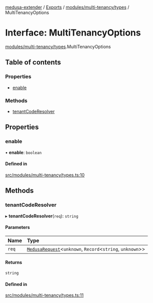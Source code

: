 [medusa-extender](../README.md) / [Exports](../modules.md) / [modules/multi-tenancy/types](../modules/modules_multi_tenancy_types.md) / MultiTenancyOptions

# Interface: MultiTenancyOptions

[modules/multi-tenancy/types](../modules/modules_multi_tenancy_types.md).MultiTenancyOptions

## Table of contents

### Properties

- [enable](modules_multi_tenancy_types.MultiTenancyOptions.md#enable)

### Methods

- [tenantCodeResolver](modules_multi_tenancy_types.MultiTenancyOptions.md#tenantcoderesolver)

## Properties

### enable

• **enable**: `boolean`

#### Defined in

[src/modules/multi-tenancy/types.ts:10](https://github.com/adrien2p/medusa-extender/blob/9d393f9/src/modules/multi-tenancy/types.ts#L10)

## Methods

### tenantCodeResolver

▸ **tenantCodeResolver**(`req`): `string`

#### Parameters

| Name | Type |
| :------ | :------ |
| `req` | [`MedusaRequest`](../modules/core_types.md#medusarequest)<`unknown`, `Record`<`string`, `unknown`\>\> |

#### Returns

`string`

#### Defined in

[src/modules/multi-tenancy/types.ts:11](https://github.com/adrien2p/medusa-extender/blob/9d393f9/src/modules/multi-tenancy/types.ts#L11)
